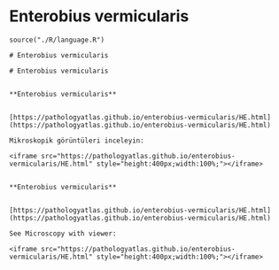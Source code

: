 # Enterobius vermicularis


```{r language enterobius-vermicularis, echo=FALSE, include=TRUE}
source("./R/language.R")
```


```{asis, echo = (language == "TR")}
# Enterobius vermicularis
```


```{asis, echo = (language == "EN")}
# Enterobius vermicularis
```



```{asis, echo = (language == "TR")}

**Enterobius vermicularis**


[https://pathologyatlas.github.io/enterobius-vermicularis/HE.html](https://pathologyatlas.github.io/enterobius-vermicularis/HE.html)

Mikroskopik görüntüleri inceleyin:

<iframe src="https://pathologyatlas.github.io/enterobius-vermicularis/HE.html" style="height:400px;width:100%;"></iframe>

```


```{asis, echo = (language == "EN")}

**Enterobius vermicularis**


[https://pathologyatlas.github.io/enterobius-vermicularis/HE.html](https://pathologyatlas.github.io/enterobius-vermicularis/HE.html)

See Microscopy with viewer: 

<iframe src="https://pathologyatlas.github.io/enterobius-vermicularis/HE.html" style="height:400px;width:100%;"></iframe>

```

